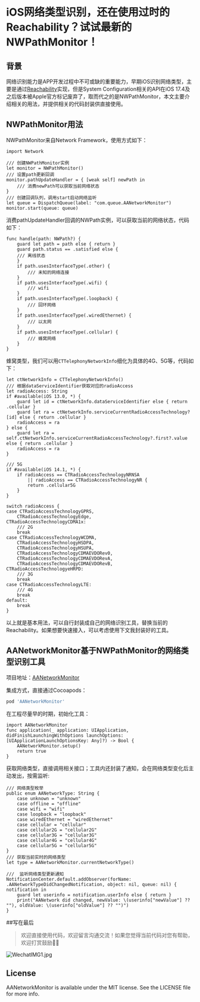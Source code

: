 # iOS网络类型识别，还在使用过时的Reachability？试试最新的NWPathMonitor！

## 背景
网络识别能力是APP开发过程中不可或缺的重要能力，早期iOS识别网络类型，主要是通过[Reachability](https://developer.apple.com/library/archive/samplecode/Reachability/Introduction/Intro.html)实现，但是System Configuration相关的API在iOS 17.4及之后版本被Apple官方标记废弃了，取而代之的是NWPathMonitor，本文主要介绍相关的用法，并提供相关的代码封装供直接使用。

## NWPathMonitor用法
NWPathMonitor来自Network Framework，使用方式如下：

```
import Network

/// 创建NWPathMonitor实例
let monitor = NWPathMonitor()
/// 设置path更新回调
monitor.pathUpdateHandler = { [weak self] newPath in
    /// 消费newPath可以获取当前网络状态
}
/// 创建回调队列，调用start启动网络监听
let queue = DispatchQueue(label: "com.queue.AANetworkMonitor")
monitor.start(queue: queue)

```
消费pathUpdateHandler回调的NWPath实例，可以获取当前的网络状态，代码如下：

```
func handle(path: NWPath?) {
    guard let path = path else { return }
    guard path.status == .satisfied else {
	/// 离线状态
    }
    if path.usesInterfaceType(.other) {
        /// 未知的网络连接
    }
    if path.usesInterfaceType(.wifi) {
        /// wifi
    }
    if path.usesInterfaceType(.loopback) {
        /// 回环网络
    }
    if path.usesInterfaceType(.wiredEthernet) {
        /// 以太网
    }
    if path.usesInterfaceType(.cellular) {
        /// 蜂窝网络
    }
}
```

蜂窝类型，我们可以用`CTTelephonyNetworkInfo`细化为具体的4G、5G等，代码如下：

```
let ctNetworkInfo = CTTelephonyNetworkInfo()
/// 根据dataServiceIdentifier获取对应的radioAccess
let radioAccess: String
if #available(iOS 13.0, *) {
    guard let id = ctNetworkInfo.dataServiceIdentifier else { return .cellular }
    guard let ra = ctNetworkInfo.serviceCurrentRadioAccessTechnology?[id] else { return .cellular }
    radioAccess = ra
} else {
    guard let ra = self.ctNetworkInfo.serviceCurrentRadioAccessTechnology?.first?.value else { return .cellular }
    radioAccess = ra
}

/// 5G
if #available(iOS 14.1, *) {
    if radioAccess == CTRadioAccessTechnologyNRNSA
        || radioAccess == CTRadioAccessTechnologyNR {
        return .cellular5G
    }
}

switch radioAccess {
case CTRadioAccessTechnologyGPRS,
    CTRadioAccessTechnologyEdge,
CTRadioAccessTechnologyCDMA1x:
	/// 2G
	break
case CTRadioAccessTechnologyWCDMA,
    CTRadioAccessTechnologyHSDPA,
    CTRadioAccessTechnologyHSUPA,
    CTRadioAccessTechnologyCDMAEVDORev0,
    CTRadioAccessTechnologyCDMAEVDORevA,
    CTRadioAccessTechnologyCDMAEVDORevB,
CTRadioAccessTechnologyeHRPD:
	/// 3G
	break
case CTRadioAccessTechnologyLTE:
	/// 4G
	break
default:
	break
}
```
以上就是基本用法，可以自行封装成自己的网络识别工具，替换当前的Reachability。如果想要快速接入，可以考虑使用下文我封装好的工具。

## AANetworkMonitor基于NWPathMonitor的网络类型识别工具
项目地址：[AANetworkMonitor](https://github.com/Fxxxxxx/AANetworkMonitor)

集成方式，直接通过Cocoapods：

```ruby
pod 'AANetworkMonitor'
```

在工程尽量早的时期，初始化工具：

```
import AANetworkMonitor
func application(_ application: UIApplication, didFinishLaunchingWithOptions launchOptions: [UIApplicationLaunchOptionsKey: Any]?) -> Bool {
	AANetworkMonitor.setup()
	return true
}
```

获取网络类型，直接调用相关接口；工具内还封装了通知，会在网络类型变化后主动发出，按需监听:

```
/// 网络类型枚举
public enum AANetworkType: String {
    case unknown = "unknown"
    case offline = "offline"
    case wifi = "wifi"
    case loopback = "loopback"
    case wiredEthernet = "wiredEthernet"
    case cellular = "cellular"
    case cellular2G = "cellular2G"
    case cellular3G = "cellular3G"
    case cellular4G = "cellular4G"
    case cellular5G = "cellular5G"
}
/// 获取当前实时的网络类型
let type = AANetworkMonitor.currentNetworkType()
 
///  监听网络类型更新通知
NotificationCenter.default.addObserver(forName: .AANetworkTypeDidChangedNotification, object: nil, queue: nil) { notification in
    guard let userinfo = notification.userInfo else { return }
    print("AANetwork did changed, newValue: \(userinfo["newValue"] ?? ""), oldValue: \(userinfo["oldValue"] ?? "")")
}
```

##写在最后
> 欢迎直接使用代码，欢迎留言沟通交流！如果您觉得当前代码对您有帮助，欢迎打赏鼓励👏🏻

![WechatIMG1.jpg](https://upload-images.jianshu.io/upload_images/3569202-6de026dccfefd817.jpg?imageMogr2/auto-orient/strip%7CimageView2/2/w/1240)


## License

AANetworkMonitor is available under the MIT license. See the LICENSE file for more info.
